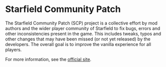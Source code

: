 # Starfield Community Patch

The Starfield Community Patch (SCP) project is a collective effort by mod authors and the wider player community of Starfield to fix bugs, errors and other inconsistencies present in the game.
This includes tweaks, typos and other changes that may have been missed (or not yet released) by the developers.
The overall goal is to improve the vanilla experience for all players.

For more information, see the [official site](https://www.starfieldpatch.dev/).
